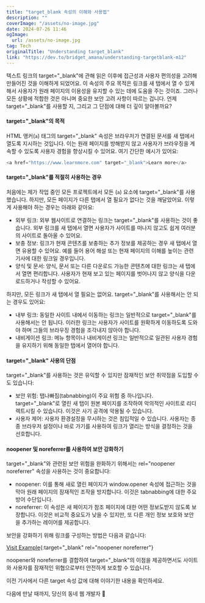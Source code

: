 ```yaml
---
title: "target_blank 속성의 이해와 사용법"
description: ""
coverImage: "/assets/no-image.jpg"
date: 2024-07-26 11:46
ogImage: 
  url: /assets/no-image.jpg
tag: Tech
originalTitle: "Understanding target_blank"
link: "https://dev.to/bridget_amana/understanding-targetblank-m12"
---
```



텍스트 링크의 target="_blank"에 관해 읽은 이후에 접근성과 사용자 편의성을 고려해 만들어진 것을 이해하게 되었어요. 이 속성의 주요 목적은 링크를 새 탭에서 열 수 있게 해서 사용자가 원래 페이지의 이용성을 유지할 수 있는 데에 도움을 주는 것이죠. 그러나 모든 상황에 적합한 것은 아니며 중요한 보안 고려 사항이 따르는 겁니다. 언제 target="_blank"를 사용할 지, 그리고 그 단점에 대해 더 깊이 알아볼까요?

#### target="_blank"의 목적

HTML 앵커(`a`) 태그의 target="_blank" 속성은 브라우저가 연결된 문서를 새 탭에서 열도록 지시하는 것입니다. 이는 원래 페이지를 방해받지 않고 사용자가 브라우징을 계속할 수 있도록 사용자 경험을 향상시킬 수 있어요. 여기 간단한 예시가 있어요:

```js
<a href="https://www.learnmore.com" target="_blank">Learn more</a>
```

<div class="content-ad"></div>

#### target="_blank"를 적절히 사용하는 경우

처음에는 제가 작업 중인 모든 프로젝트에서 모든 (`a`) 요소에 target="_blank"를 사용했습니다. 하지만, 모든 페이지가 다른 탭에서 열 필요가 없다는 것을 깨달았어요. 이렇게 사용해야 하는 경우는 아래와 같아요:

- 외부 링크: 외부 웹사이트로 연결하는 링크는 target="_blank"를 사용하는 것이 좋습니다. 외부 링크를 새 탭에서 열면 사용자가 사이트를 떠나지 않고도 쉽게 여러분의 사이트로 돌아올 수 있어요.
- 보충 정보: 링크가 현재 콘텐츠를 보충하는 추가 정보를 제공하는 경우 새 탭에서 열면 유용할 수 있어요. 예를 들어 용어 해설 또는 현재 페이지의 이해를 높이는 관련 기사에 대한 링크일 경우입니다.
- 양식 및 문서: 양식, 문서 또는 다른 다운로드 가능한 콘텐츠에 대한 링크는 새 탭에서 열면 편리합니다. 사용자가 현재 보고 있는 페이지를 벗어나지 않고 양식을 다운로드하거나 작성할 수 있어요.

하지만, 모든 링크가 새 탭에서 열 필요는 없어요. target="_blank"를 사용해서는 안 되는 경우도 있어요:

<div class="content-ad"></div>

- 내부 링크: 동일한 사이트 내에서 이동하는 링크는 일반적으로 target="_blank"를 사용해서는 안 됩니다. 이러한 링크는 사용자가 사이트를 원확하게 이동하도록 도와야 하며 그들의 브라우징 경험을 조각내지 않아야 합니다.
- 내비게이션 링크: 메뉴 항목이나 내비게이션 링크는 일반적으로 일관된 사용자 경험을 유지하기 위해 동일한 탭에서 열어야 합니다.

#### target="_blank" 사용의 단점

target="_blank"를 사용하는 것은 유익할 수 있지만 잠재적인 보안 취약점을 도입할 수도 있습니다:

- 보안 위험: 탭나빠짐(tabnabbing)이 주요 위험 중 하나입니다. target="_blank"로 열린 새 탭이 원본 페이지를 조작하여 악의적인 사이트로 리디렉트시킬 수 있습니다. 이것은 사기 공격에 악용될 수 있습니다.
- 사용자 제어: 사용자 환경설정을 무시하는 것은 침입적일 수 있습니다. 사용자는 종종 브라우저 설정이나 바로 가기를 사용하여 링크가 열리는 방식을 결정하는 것을 선호합니다.

<div class="content-ad"></div>

#### noopener 및 noreferrer를 사용하여 보안 강화하기

target="_blank"와 관련된 보안 위험을 완화하기 위해서는 rel="noopener noreferrer" 속성을 사용하는 것이 중요합니다:

- noopener: 이를 통해 새로 열린 페이지가 window.opener 속성에 접근하는 것을 막아 원래 페이지의 잠재적인 조작을 방지합니다. 이것은 tabnabbing에 대한 주요 방어 수단입니다.
- noreferrer: 이 속성은 새 페이지가 참조 페이지에 대한 어떤 정보도받지 않도록 보장합니다. 이것은 비교적 중요도가 낮을 수 있지만, 또 다른 개인 정보 보호와 보안을 추가하는 레이어를 제공합니다.

보안을 강화하기 위해 링크를 구성하는 방법은 다음과 같습니다:

<div class="content-ad"></div>


[Visit Example](https://www.example.com){:target="_blank" rel="noopener noreferrer"}


noopener와 noreferrer를 결합하여 target="_blank"의 이점을 제공하면서도 사이트와 사용자를 잠재적인 위협으로부터 안전하게 보호할 수 있습니다.

이전 기사에서 다른 target 속성 값에 대해 이야기한 내용을 확인하세요.

다음에 만날 때까지, 당신의 동네 웹 개발자 🫡

